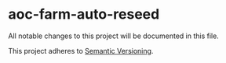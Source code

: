 # aoc-farm-auto-reseed

All notable changes to this project will be documented in this file.

This project adheres to [Semantic Versioning](http://semver.org/).
